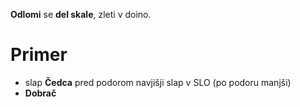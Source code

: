 **Odlomi** se **del skale**, zleti v doino.
# Primer
- slap **Čedca** pred podorom navjišji slap v SLO (po podoru manjši)
- **Dobrač**